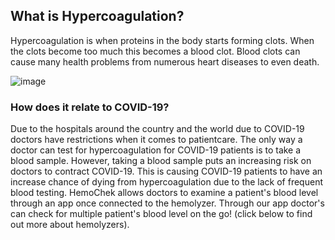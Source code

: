 ## What is Hypercoagulation?

Hypercoagulation is when proteins in the body starts forming clots. When the clots become too much this becomes a blood clot. Blood clots can cause many health problems from numerous heart diseases to even death.

![image](https://user-images.githubusercontent.com/17555707/107133630-58eb0300-68b8-11eb-8e03-2f36b6edde5c.jpg)

### How does it relate to COVID-19?

Due to the hospitals around the country and the world due to COVID-19 doctors have restrictions when it comes to patientcare. The only way a doctor can test for hypercoagulation for COVID-19 patients is to take a blood sample. However, taking a blood sample puts an increasing risk on doctors to contract COVID-19. This is causing COVID-19 patients to have an increase chance of dying from hypercoagulation due to the lack of frequent blood testing. HemoChek allows doctors to examine a patient's blood level through an app once connected to the hemolyzer. Through our app doctor's can check for multiple patient's blood level on the go! (click below to find out more about hemolyzers).

